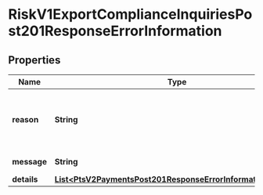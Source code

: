 
# RiskV1ExportComplianceInquiriesPost201ResponseErrorInformation

## Properties
Name | Type | Description | Notes
------------ | ------------- | ------------- | -------------
**reason** | **String** | The reason of the status. Value can be   - &#x60;CUSTOMER_WATCHLIST_MATCH&#x60;   - &#x60;ADDRESS_COUNTRY_WATCHLIST_MATCH&#x60;   - &#x60;EMAIL_COUNTRY_WATCHLIST_MATCH&#x60;   - &#x60;IP_COUNTRY_WATCHLIST_MATCH&#x60;   - &#x60;INVALID_MERCHANT_CONFIGURATION&#x60;  |  [optional]
**message** | **String** | The detail message related to the status and reason listed above. |  [optional]
**details** | [**List&lt;PtsV2PaymentsPost201ResponseErrorInformationDetails&gt;**](PtsV2PaymentsPost201ResponseErrorInformationDetails.md) |  |  [optional]



